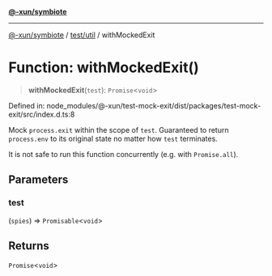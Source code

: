 [**@-xun/symbiote**](../../../README.md)

***

[@-xun/symbiote](../../../README.md) / [test/util](../README.md) / withMockedExit

# Function: withMockedExit()

> **withMockedExit**(`test`): `Promise`\<`void`\>

Defined in: node\_modules/@-xun/test-mock-exit/dist/packages/test-mock-exit/src/index.d.ts:8

Mock `process.exit` within the scope of `test`. Guaranteed to return
`process.env` to its original state no matter how `test` terminates.

It is not safe to run this function concurrently (e.g. with `Promise.all`).

## Parameters

### test

(`spies`) => `Promisable`\<`void`\>

## Returns

`Promise`\<`void`\>
